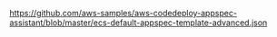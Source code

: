https://github.com/aws-samples/aws-codedeploy-appspec-assistant/blob/master/ecs-default-appspec-template-advanced.json
